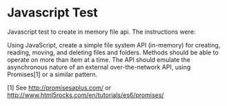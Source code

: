 # Javascript Test
Javascript test to create in memory file api. The instructions were:

Using JavaScript, create a simple file system API (in-memory) for creating, reading, moving, and deleting files and folders. Methods should be able to operate on more than item at a time. The API should emulate the asynchronous nature of an external over-the-network API, using Promises[1] or a similar pattern.
 
[1] See http://promisesaplus.com/ or http://www.html5rocks.com/en/tutorials/es6/promises/

